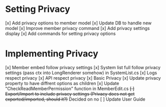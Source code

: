 # Setting Privacy 
[x] Add privacy options to member model
[x] Update DB to handle new model
[x] Improve member privacy command
  [x] Add privacy settings display
  [x] Add commands for setting privacy options
  
# Implementing Privacy
[x] Member embed follow privacy settings
[x] System list full follow privacy settings (pass ctx into LongRenderer somehow) in SystemList.cs
[x] Logs respect privacy
[x] API respect privacy
  [x] Basic Privacy
  [x] Update privacy property to have diffrent options as children 
[x] Update "CheckReadMemberPermission" function in MemberEdit.cs
~~[ ] Export/Import to include privacy settings (Privacy does not get exported/imported, should it?)~~ Decided on no
[ ] Update User Guide
